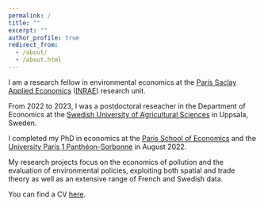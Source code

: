 ```yaml
---
permalink: /
title: ""
excerpt: ""
author_profile: true
redirect_from: 
  - /about/
  - /about.html
---
```


I am a research fellow in environmental economics at the [Paris Saclay Applied Economics](https://psae.versailles-grignon.hub.inrae.fr/) ([INRAE](https://www.inrae.fr/en)) research unit.

From 2022 to 2023, I was a postdoctoral reseacher in the Department of Economics at the [Swedish University of Agricultural Sciences](https://www.slu.se/en/departments/economics/research/research-groups/environmental-economics/) in Uppsala, Sweden.

I completed my PhD in economics at the [Paris School of Economics](https://www.parisschoolofeconomics.eu/) and the [University Paris 1 Panthéon-Sorbonne](https://www.pantheonsorbonne.fr/) in August 2022. 

My research projects focus on the economics of pollution and the evaluation of environmental policies, exploiting both spatial and trade theory as well as an extensive range of French and Swedish data. 

You can find a CV [here](https://www.dropbox.com/s/aq067e2qbl38vd6/cv_jegard.pdf?dl=0).
